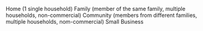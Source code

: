 Home (1 single household)
Family (member of the same family, multiple households, non-commercial)
Community (members from different families, multiple households, nom-commercial)
Small Business 
